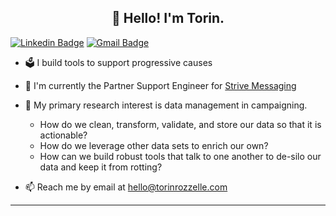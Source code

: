<h2 align="center">📢 Hello! I'm Torin.</h2>

[![Linkedin Badge](https://img.shields.io/badge/-torinrozzelle-blue?style=flat-square&logo=Linkedin&logoColor=white&link=https://www.linkedin.com/in/torinrozzelle/)](https://www.linkedin.com/in/torinrozzelle/) [![Gmail Badge](https://img.shields.io/badge/-hello@torinrozzelle.com-c14438?style=flat-square&logo=Gmail&logoColor=white&link=mailto:hello@torinrozzelle.com)](mailto:hello@torinrozzelle.com)

-  🗳️ I build tools to support progressive causes
- :wrench:  I'm currently the Partner Support Engineer for [Strive Messaging](https://www.strivemessaging.org/)
- 🧪 My primary research interest is data management in campaigning. 
  - How do we clean, transform, validate, and store our data so that it is actionable? 
  - How do we leverage other data sets to enrich our own? 
  - How can we build robust tools that talk to one another to de-silo our data and keep it from rotting?

- 📫 Reach me by email at [hello@torinrozzelle.com](mailto:hello@torinrozzelle.com) 

-------

